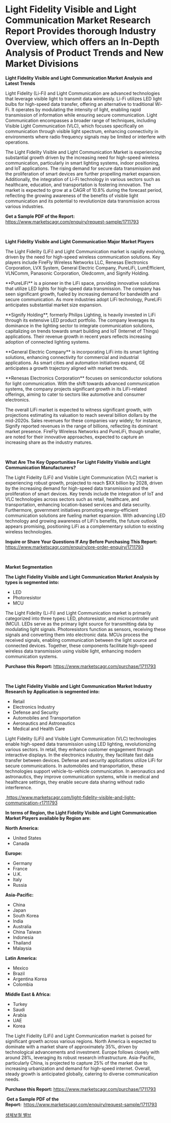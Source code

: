 <p><h1>Light Fidelity Visible and Light Communication Market Research Report Provides thorough Industry Overview, which offers an In-Depth Analysis of Product Trends and New Market Divisions</h1></p><p><strong>Light Fidelity Visible and Light Communication Market Analysis and Latest Trends</strong></p>
<p><p>Light Fidelity (Li-Fi) and Light Communication are advanced technologies that leverage visible light to transmit data wirelessly. Li-Fi utilizes LED light bulbs for high-speed data transfer, offering an alternative to traditional Wi-Fi. It operates by modulating the intensity of light, enabling rapid transmission of information while ensuring secure communication. Light Communication encompasses a broader range of techniques, including Visible Light Communication (VLC), which focuses specifically on communication through visible light spectrum, enhancing connectivity in environments where radio frequency signals may be limited or interfere with operations.</p><p>The Light Fidelity Visible and Light Communication Market is experiencing substantial growth driven by the increasing need for high-speed wireless communication, particularly in smart lighting systems, indoor positioning, and IoT applications. The rising demand for secure data transmission and the proliferation of smart devices are further propelling market expansion. Additionally, the integration of Li-Fi technology in various sectors such as healthcare, education, and transportation is fostering innovation. The market is expected to grow at a CAGR of 10.8% during the forecast period, reflecting the growing awareness of the benefits of visible light communication and its potential to revolutionize data transmission across various industries.</p></p>
<p><strong>Get a Sample PDF of the Report:&nbsp;</strong> <a href="https://www.marketscagr.com/enquiry/request-sample/1711793?utm_campaign=1126&utm_medium=2&utm_source=Github&utm_content=ia&utm_term=11012025&utm_id=light-fidelity-visible-and-light-communication">https://www.marketscagr.com/enquiry/request-sample/1711793</a></p>
<p>&nbsp;</p>
<p><strong>Light Fidelity Visible and Light Communication Major Market Players</strong></p>
<p><p>The Light Fidelity (LiFi) and Light Communication market is rapidly evolving, driven by the need for high-speed wireless communication solutions. Key players include FireFly Wireless Networks LLC, Renesas Electronics Corporation, LVX System, General Electric Company, PureLiFi, LumEfficient, VLNComm, Panasonic Corporation, Oledcomm, and Signify Holding.</p><p>**PureLiFi** is a pioneer in the LiFi space, providing innovative solutions that utilize LED lights for high-speed data transmission. The company has seen significant growth, fueled by increasing demand for bandwidth and secure communication. As more industries adopt LiFi technology, PureLiFi anticipates substantial market size expansion.</p><p>**Signify Holding**, formerly Philips Lighting, is heavily invested in LiFi through its extensive LED product portfolio. The company leverages its dominance in the lighting sector to integrate communication solutions, capitalizing on trends towards smart building and IoT (Internet of Things) applications. Their revenue growth in recent years reflects increasing adoption of connected lighting systems.</p><p>**General Electric Company** is incorporating LiFi into its smart lighting solutions, enhancing connectivity for commercial and industrial applications. As smart cities and automation initiatives expand, GE anticipates a growth trajectory aligned with market trends.</p><p>**Renesas Electronics Corporation** focuses on semiconductor solutions for light communication. With the shift towards advanced communication systems, the company projects significant growth in its LiFi-related offerings, aiming to cater to sectors like automotive and consumer electronics.</p><p>The overall LiFi market is expected to witness significant growth, with projections estimating its valuation to reach several billion dollars by the mid-2020s. Sales revenues for these companies vary widely; for instance, Signify reported revenues in the range of billions, reflecting its dominant market presence. FireFly Wireless Networks and PureLiFi, though smaller, are noted for their innovative approaches, expected to capture an increasing share as the industry matures.</p></p>
<p>&nbsp;</p>
<p><strong>What Are The Key Opportunities For Light Fidelity Visible and Light Communication Manufacturers?</strong></p>
<p><p>The Light Fidelity (LiFi) and Visible Light Communication (VLC) market is experiencing robust growth, projected to reach $XX billion by 2028, driven by the increasing demand for high-speed data transmission and the proliferation of smart devices. Key trends include the integration of IoT and VLC technologies across sectors such as retail, healthcare, and transportation, enhancing location-based services and data security. Furthermore, government initiatives promoting energy-efficient communication solutions are fueling market expansion. With advancing LED technology and growing awareness of LiFi's benefits, the future outlook appears promising, positioning LiFi as a complementary solution to existing wireless technologies.</p></p>
<p><strong>Inquire or Share Your Questions If Any Before Purchasing This Report:</strong> <a href="https://www.marketscagr.com/enquiry/pre-order-enquiry/1711793?utm_campaign=1126&utm_medium=2&utm_source=Github&utm_content=ia&utm_term=11012025&utm_id=light-fidelity-visible-and-light-communication">https://www.marketscagr.com/enquiry/pre-order-enquiry/1711793</a></p>
<p>&nbsp;</p>
<p><strong>Market Segmentation</strong></p>
<p><strong>The Light Fidelity Visible and Light Communication Market Analysis by types is segmented into:</strong></p>
<p><ul><li>LED</li><li>Photoresistor</li><li>MCU</li></ul></p>
<p><p>The Light Fidelity (Li-Fi) and Light Communication market is primarily categorized into three types: LED, photoresistor, and microcontroller unit (MCU). LEDs serve as the primary light source for transmitting data by modulating light signals. Photoresistors function as sensors, receiving these signals and converting them into electronic data. MCUs process the received signals, enabling communication between the light source and connected devices. Together, these components facilitate high-speed wireless data transmission using visible light, enhancing modern communication systems.</p></p>
<p><strong>Purchase this Report:&nbsp;</strong><a href="https://www.marketscagr.com/purchase/1711793?utm_campaign=1126&utm_medium=2&utm_source=Github&utm_content=ia&utm_term=11012025&utm_id=light-fidelity-visible-and-light-communication">https://www.marketscagr.com/purchase/1711793</a></p>
<p>&nbsp;</p>
<p><strong>The Light Fidelity Visible and Light Communication Market Industry Research by Application is segmented into:</strong></p>
<p><ul><li>Retail</li><li>Electronics Industry</li><li>Defense and Security</li><li>Automobiles and Transportation</li><li>Aeronautics and Astronautics</li><li>Medical and Health Care</li></ul></p>
<p><p>Light Fidelity (LiFi) and Visible Light Communication (VLC) technologies enable high-speed data transmission using LED lighting, revolutionizing various sectors. In retail, they enhance customer engagement through interactive displays. In the electronics industry, they facilitate fast data transfer between devices. Defense and security applications utilize LiFi for secure communications. In automobiles and transportation, these technologies support vehicle-to-vehicle communication. In aeronautics and astronautics, they improve communication systems, while in medical and healthcare settings, they enable secure data sharing without radio interference.</p></p>
<p><a href="https://www.marketscagr.com/light-fidelity-visible-and-light-communication-r1711793?utm_campaign=1126&utm_medium=2&utm_source=Github&utm_content=ia&utm_term=11012025&utm_id=light-fidelity-visible-and-light-communication">&nbsp;https://www.marketscagr.com/light-fidelity-visible-and-light-communication-r1711793</a></p>
<p><strong>In terms of Region, the Light Fidelity Visible and Light Communication Market Players available by Region are:</strong></p>
<p>
    <p> <strong> North America: </strong>
        <ul>
            <li>United States</li>
            <li>Canada</li>
        </ul>
        </p> 
    <p> <strong> Europe: </strong>
        <ul>
            <li>Germany</li>
            <li>France</li>
            <li>U.K.</li>
            <li>Italy</li>
            <li>Russia</li>
        </ul>
        </p> 
    <p> <strong> Asia-Pacific: </strong>
        <ul>
            <li>China</li>
            <li>Japan</li>
            <li>South Korea</li>
            <li>India</li>
            <li>Australia</li>
            <li>China Taiwan</li>
            <li>Indonesia</li>
            <li>Thailand</li>
            <li>Malaysia</li>
        </ul>
        </p> 
    <p> <strong> Latin America: </strong>
        <ul>
            <li>Mexico</li>
            <li>Brazil</li>
            <li>Argentina Korea</li>
            <li>Colombia</li>
        </ul>
        </p> 
    <p> <strong> Middle East & Africa: </strong>
        <ul>
            <li>Turkey</li>
            <li>Saudi</li>
            <li>Arabia</li>
            <li>UAE</li>
            <li>Korea</li>
        </ul>
    </p>
    </p>
<p><p>The Light Fidelity (LiFi) and Light Communication market is poised for significant growth across various regions. North America is expected to dominate with a market share of approximately 35%, driven by technological advancements and investment. Europe follows closely with around 28%, leveraging its robust research infrastructure. Asia-Pacific, particularly China, is projected to capture 25% of the market due to increasing urbanization and demand for high-speed internet. Overall, steady growth is anticipated globally, catering to diverse communication needs.</p></p>
<p><strong>Purchase this Report: </strong><a href="https://www.marketscagr.com/purchase/1711793?utm_campaign=1126&utm_medium=2&utm_source=Github&utm_content=ia&utm_term=11012025&utm_id=light-fidelity-visible-and-light-communication">https://www.marketscagr.com/purchase/1711793</a></p>
<p>&nbsp;<strong>Get a Sample PDF of the Report:&nbsp;&nbsp;</strong><a href="https://www.marketscagr.com/enquiry/request-sample/1711793?utm_campaign=1126&utm_medium=2&utm_source=Github&utm_content=ia&utm_term=11012025&utm_id=light-fidelity-visible-and-light-communication">https://www.marketscagr.com/enquiry/request-sample/1711793</a></p>
<p><strong></strong></p>
<p><p><a href="https://github.com/sougarounis/Market-Research-Report-List-6/blob/main/498487930047.md?utm_campaign=1126&utm_medium=2&utm_source=Github&utm_content=ia&utm_term=11012025&utm_id=light-fidelity-visible-and-light-communication">생체보철 밸브</a></p></p>